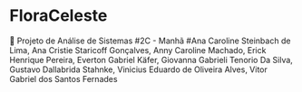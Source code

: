 # FloraCeleste
🌿 Projeto de Análise de Sistemas
#2C - Manhã
#Ana Caroline Steinbach de Lima, Ana Cristie Staricoff Gonçalves, Anny Caroline Machado, Erick Henrique Pereira, Everton Gabriel Käfer, Giovanna Gabrieli Tenorio Da Silva, Gustavo Dallabrida Stahnke, Vinicius Eduardo de Oliveira Alves, Vitor Gabriel dos Santos Fernades

